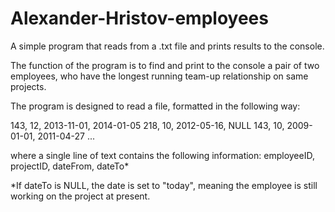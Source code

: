# Alexander-Hristov-employees

A simple program that reads from a .txt file and prints results to the console.

The function of the program is to find and print to the console a pair of two employees, who have the longest running team-up relationship on same projects.

The program is designed to read a file, formatted in the following way:

143, 12, 2013-11-01, 2014-01-05
218, 10, 2012-05-16, NULL
143, 10, 2009-01-01, 2011-04-27
...

where a single line of text contains the following information: employeeID, projectID, dateFrom, dateTo*

*If dateTo is NULL, the date is set to "today", meaning the employee is still working on the project at present.

